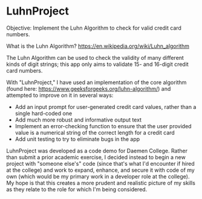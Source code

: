 # LuhnProject
Objective: Implement the Luhn Algorithm to check for valid credit card numbers.

What is the Luhn Algorithm?
https://en.wikipedia.org/wiki/Luhn_algorithm

The Luhn Algorithm can be used to check the validity of many different kinds of digit strings; this app only aims to validate 15- and 16-digit credit card numbers.

With "LuhnProject," I have used an implementation of the core algorithm (found here: https://www.geeksforgeeks.org/luhn-algorithm/) and attempted to improve on it in several ways:
* Add an input prompt for user-generated credit card values, rather than a single hard-coded one
* Add much more robust and informative output text
* Implement an error-checking function to ensure that the user provided value is a numerical string of the correct length for a credit card
* Add unit testing to try to eliminate bugs in the app

LuhnProject was developed as a code demo for Daemen College. Rather than submit a prior academic exercise, I decided instead to begin a new project with "someone else's" code (since that's what I'd encounter if hired at the college) and work to expand, enhance, and secure it with code of my own (which would be my primary work in a developer role at the college). My hope is that this creates a more prudent and realistic picture of my skills as they relate to the role for which I'm being considered.
